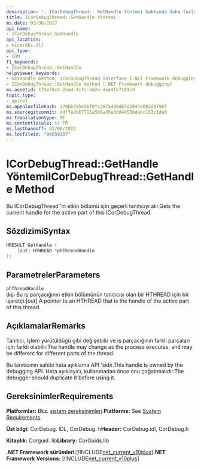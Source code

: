 ```yaml
---
description: ': ICorDebugThread:: GetHandle Yöntemi hakkında daha fazla bilgi edinin'
title: ICorDebugThread::GetHandle Yöntemi
ms.date: 03/30/2017
api_name:
- ICorDebugThread.GetHandle
api_location:
- mscordbi.dll
api_type:
- COM
f1_keywords:
- ICorDebugThread::GetHandle
helpviewer_keywords:
- GetHandle method, ICorDebugThread interface [.NET Framework debugging]
- ICorDebugThread::GetHandle method [.NET Framework debugging]
ms.assetid: 172ef8c4-2ead-4cfc-bd2e-dee4fb7191cd
topic_type:
- apiref
ms.openlocfilehash: 378bb395e56f0fc287a480d67d2047e082d0796f
ms.sourcegitcommit: ddf7edb67715a5b9a45e3dd44536dabc153c1de0
ms.translationtype: MT
ms.contentlocale: tr-TR
ms.lasthandoff: 02/06/2021
ms.locfileid: "99659107"
---
```

# <a name="icordebugthreadgethandle-method"></a><span data-ttu-id="fc227-103">ICorDebugThread::GetHandle Yöntemi</span><span class="sxs-lookup"><span data-stu-id="fc227-103">ICorDebugThread::GetHandle Method</span></span>

<span data-ttu-id="fc227-104">Bu ICorDebugThread 'in etkin bölümü için geçerli tanıtıcıyı alır.</span><span class="sxs-lookup"><span data-stu-id="fc227-104">Gets the current handle for the active part of this ICorDebugThread.</span></span>  
  
## <a name="syntax"></a><span data-ttu-id="fc227-105">Sözdizimi</span><span class="sxs-lookup"><span data-stu-id="fc227-105">Syntax</span></span>  
  
```cpp  
HRESULT GetHandle (  
    [out] HTHREAD *phThreadHandle  
);  
```  
  
## <a name="parameters"></a><span data-ttu-id="fc227-106">Parametreler</span><span class="sxs-lookup"><span data-stu-id="fc227-106">Parameters</span></span>  

 `phThreadHandle`  
 <span data-ttu-id="fc227-107">dışı Bu iş parçacığının etkin bölümünün tanıtıcısı olan bir HTHREAD için bir işaretçi.</span><span class="sxs-lookup"><span data-stu-id="fc227-107">[out] A pointer to an HTHREAD that is the handle of the active part of this thread.</span></span>  
  
## <a name="remarks"></a><span data-ttu-id="fc227-108">Açıklamalar</span><span class="sxs-lookup"><span data-stu-id="fc227-108">Remarks</span></span>  

 <span data-ttu-id="fc227-109">Tanıtıcı, işlem yürütüldüğü gibi değişebilir ve iş parçacığının farklı parçaları için farklı olabilir.</span><span class="sxs-lookup"><span data-stu-id="fc227-109">The handle may change as the process executes, and may be different for different parts of the thread.</span></span>  
  
 <span data-ttu-id="fc227-110">Bu tanıtıcının sahibi hata ayıklama API 'sidir.</span><span class="sxs-lookup"><span data-stu-id="fc227-110">This handle is owned by the debugging API.</span></span> <span data-ttu-id="fc227-111">Hata ayıklayıcı, kullanmadan önce onu çoğaltmalıdır.</span><span class="sxs-lookup"><span data-stu-id="fc227-111">The debugger should duplicate it before using it.</span></span>  
  
## <a name="requirements"></a><span data-ttu-id="fc227-112">Gereksinimler</span><span class="sxs-lookup"><span data-stu-id="fc227-112">Requirements</span></span>  

 <span data-ttu-id="fc227-113">**Platformlar:** Bkz. [sistem gereksinimleri](../../get-started/system-requirements.md).</span><span class="sxs-lookup"><span data-stu-id="fc227-113">**Platforms:** See [System Requirements](../../get-started/system-requirements.md).</span></span>  
  
 <span data-ttu-id="fc227-114">**Üst bilgi:** CorDebug. IDL, CorDebug. h</span><span class="sxs-lookup"><span data-stu-id="fc227-114">**Header:** CorDebug.idl, CorDebug.h</span></span>  
  
 <span data-ttu-id="fc227-115">**Kitaplık:** Corguid. lib</span><span class="sxs-lookup"><span data-stu-id="fc227-115">**Library:** CorGuids.lib</span></span>  
  
 <span data-ttu-id="fc227-116">**.NET Framework sürümleri:**[!INCLUDE[net_current_v10plus](../../../../includes/net-current-v10plus-md.md)]</span><span class="sxs-lookup"><span data-stu-id="fc227-116">**.NET Framework Versions:** [!INCLUDE[net_current_v10plus](../../../../includes/net-current-v10plus-md.md)]</span></span>
